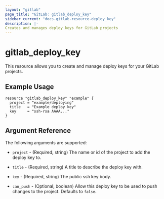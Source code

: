 ```yaml
---
layout: "gitlab"
page_title: "GitLab: gitlab_deploy_key"
sidebar_current: "docs-gitlab-resource-deploy_key"
description: |-
Creates and manages deploy keys for GitLab projects
---
```


# gitlab\_deploy\_key

This resource allows you to create and manage deploy keys for your GitLab projects.


## Example Usage

```hcl
resource "gitlab_deploy_key" "example" {
  project = "example/deploying"
  title   = "Example deploy key"
  key     = "ssh-rsa AAAA..."
}
```

## Argument Reference

The following arguments are supported:

* `project` - (Required, string) The name or id of the project to add the deploy key to.

* `title` - (Required, string) A title to describe the deploy key with.

* `key` - (Required, string) The public ssh key body.

* `can_push` - (Optional, boolean) Allow this deploy key to be used to push changes to the project.  Defaults to `false`.
